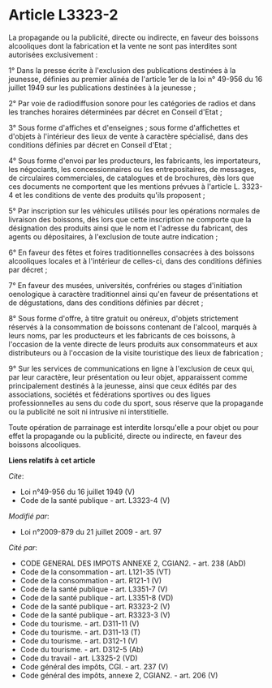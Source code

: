 # Article L3323-2

La propagande ou la publicité, directe ou indirecte, en faveur des boissons alcooliques dont la fabrication et la vente ne
sont pas interdites sont autorisées exclusivement : 

1° Dans la presse écrite à l'exclusion des publications destinées à la jeunesse, définies au premier alinéa de l'article 1er
de la loi n° 49-956 du 16 juillet 1949 sur les publications destinées à la jeunesse ; 

2° Par voie de radiodiffusion sonore pour les catégories de radios et dans les tranches horaires déterminées par décret en
Conseil d'Etat ; 

3° Sous forme d'affiches et d'enseignes ; sous forme d'affichettes et d'objets à l'intérieur des lieux de vente à caractère
spécialisé, dans des conditions définies par décret en Conseil d'Etat ; 

4° Sous forme d'envoi par les producteurs, les fabricants, les importateurs, les négociants, les concessionnaires ou les
entrepositaires, de messages, de circulaires commerciales, de catalogues et de brochures, dès lors que ces documents ne
comportent que les mentions prévues à l'article L. 3323-4 et les conditions de vente des produits qu'ils proposent ; 

5° Par inscription sur les véhicules utilisés pour les opérations normales de livraison des boissons, dès lors que cette
inscription ne comporte que la désignation des produits ainsi que le nom et l'adresse du fabricant, des agents ou
dépositaires, à l'exclusion de toute autre indication ; 

6° En faveur des fêtes et foires traditionnelles consacrées à des boissons alcooliques locales et à l'intérieur de celles-ci,
dans des conditions définies par décret ; 

7° En faveur des musées, universités, confréries ou stages d'initiation oenologique à caractère traditionnel ainsi qu'en
faveur de présentations et de dégustations, dans des conditions définies par décret ; 

8° Sous forme d'offre, à titre gratuit ou onéreux, d'objets strictement réservés à la consommation de boissons contenant de
l'alcool, marqués à leurs noms, par les producteurs et les fabricants de ces boissons, à l'occasion de la vente directe de
leurs produits aux consommateurs et aux distributeurs ou à l'occasion de la visite touristique des lieux de fabrication ; 

9° Sur les services de communications en ligne à l'exclusion de ceux qui, par leur caractère, leur présentation ou leur
objet, apparaissent comme principalement destinés à la jeunesse, ainsi que ceux édités par des associations, sociétés et
fédérations sportives ou des ligues professionnelles au sens du code du sport, sous réserve que la propagande ou la publicité
ne soit ni intrusive ni interstitielle. 

Toute opération de parrainage est interdite lorsqu'elle a pour objet ou pour effet la propagande ou la publicité, directe ou
indirecte, en faveur des boissons alcooliques.

**Liens relatifs à cet article**

_Cite_:

  - Loi n°49-956 du 16 juillet 1949 (V)
  - Code de la santé publique - art. L3323-4 (V)

_Modifié par_:

  - Loi n°2009-879 du 21 juillet 2009 - art. 97

_Cité par_:

  - CODE GENERAL DES IMPOTS ANNEXE 2, CGIAN2. - art. 238 (AbD)
  - Code de la consommation - art. L121-35 (VT)
  - Code de la consommation - art. R121-1 (V)
  - Code de la santé publique - art. L3351-7 (V)
  - Code de la santé publique - art. L3351-8 (VD)
  - Code de la santé publique - art. R3323-2 (V)
  - Code de la santé publique - art. R3323-3 (V)
  - Code du tourisme. - art. D311-11 (V)
  - Code du tourisme. - art. D311-13 (T)
  - Code du tourisme. - art. D312-1 (V)
  - Code du tourisme. - art. D312-5 (Ab)
  - Code du travail - art. L3325-2 (VD)
  - Code général des impôts, CGI. - art. 237 (V)
  - Code général des impôts, annexe 2, CGIAN2. - art. 206 (V)
